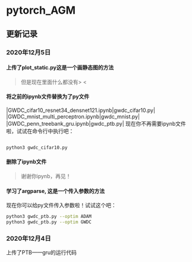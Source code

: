 # pytorch_AGM

## 更新记录
### 2020年12月5日
#### 上传了plot_static.py这是一个画静态图的方法
>但是现在里面什么都没有> <

#### 将之前的ipynb文件替换为了py文件
|GWDC_cifar10_resnet34_densnet121.ipynb|gwdc_cifar10.py|
|GWDC_mnist_multi_perceptron.ipynb|gwdc_mnist.py|
|GWDC_penn_treebank_gru.ipynb|gwdc_ptb.py|
现在你不再需要ipynb文件啦，试试在命令行中执行吧：
```bash

python3 gwdc_cifar10.py

```
#### 删除了ipynb文件
>谢谢你ipynb，再见！

#### 学习了argparse, 这是一个传入参数的方法
现在你可以给py文件传入参数啦！试试这个吧：
```bash
python3 gwdc_ptb.py --optim ADAM
python3 gwdc_ptb.py --optim GWDC

```


### 2020年12月4日
上传了PTB——gru的运行代码
